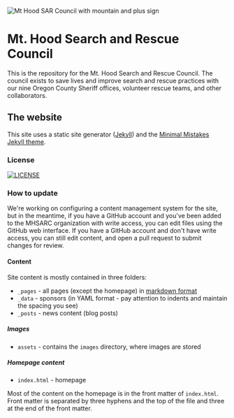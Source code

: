 ![Mt Hood SAR Council with mountain and plus sign](https://mhsarc.github.io/mhsarc/assets/images/mhsarc.jpg)

# Mt. Hood Search and Rescue Council

This is the repository for the Mt. Hood Search and Rescue Council. The council exists to save lives and improve search and rescue practices with our nine Oregon County Sheriff offices, volunteer rescue teams, and other collaborators.

## The website
This site uses a static site generator ([Jekyll](https://jekyllrb.com/)) and the [Minimal Mistakes Jekyll theme](https://mmistakes.github.io/minimal-mistakes/).

### License
[![LICENSE](https://img.shields.io/badge/license-MIT-lightgrey.svg)](https://raw.githubusercontent.com/mmistakes/minimal-mistakes/master/LICENSE)

### How to update
We're working on configuring a content management system for the site, but in the meantime, if you have a GitHub account and you've been added to the MHSARC organization with write access, you can edit files using the GitHub web interface. If you have a GitHub account and don't have write access, you can still edit content, and open a pull request to submit changes for review.

#### Content
Site content is mostly contained in three folders:

- `_pages` - all pages (except the homepage) in [markdown format](https://www.markdowntutorial.com/)
- `_data` - sponsors (in YAML format - pay attention to indents and maintain the spacing you see)
- `_posts` - news content (blog posts)

##### Images
- `assets` - contains the `images` directory, where images are stored

##### Homepage content
- `index.html` - homepage

Most of the content on the homepage is in the front matter of `index.html`. Front matter is separated by three hyphens and the top of the file and three at the end of the front matter.